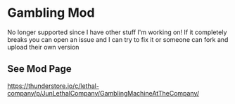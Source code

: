 # Gambling Mod

No longer supported since I have other stuff I'm working on! If it completely breaks you can open an issue and I can try to fix it or someone can fork and upload their own version

## See Mod Page
https://thunderstore.io/c/lethal-company/p/JunLethalCompany/GamblingMachineAtTheCompany/

